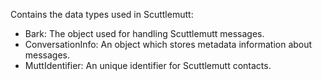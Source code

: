Contains the data types used in Scuttlemutt:
- Bark:  The object used for handling Scuttlemutt messages.
- ConversationInfo:  An object which stores metadata information about messages.
- MuttIdentifier:  An unique identifier for Scuttlemutt contacts.